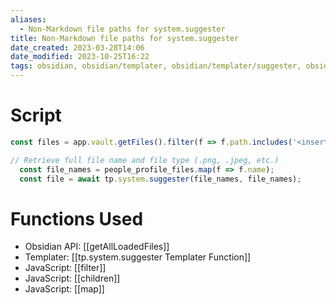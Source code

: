 ```yaml
---
aliases:
  - Non-Markdown file paths for system.suggester
title: Non-Markdown file paths for system.suggester
date_created: 2023-03-28T14:06
date_modified: 2023-10-25T16:22
tags: obsidian, obsidian/templater, obsidian/templater/suggester, obsidian/api
---
```

# Script

```javascript
const files = app.vault.getFiles().filter(f => f.path.includes('<insert folder name or partial file path>'));

// Retrieve full file name and file type (.png, .jpeg, etc.)
  const file_names = people_profile_files.map(f => f.name);
  const file = await tp.system.suggester(file_names, file_names);
```

# Functions Used

- Obsidian API: [[getAllLoadedFiles]]
- Templater: [[tp.system.suggester Templater Function]]
- JavaScript: [[filter]]
- JavaScript: [[children]]
- JavaScript: [[map]]
